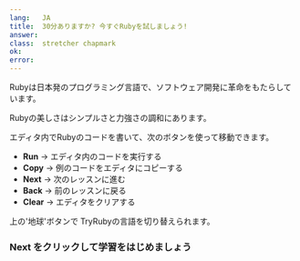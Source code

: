 ```yaml
---
lang:   JA
title:  30分ありますか? 今すぐRubyを試しましょう!
answer: 
class:  stretcher chapmark
ok:     
error:  
---
```


Rubyは日本発のプログラミング言語で、ソフトウェア開発に革命をもたらしています。

Rubyの美しさはシンプルさと力強さの調和にあります。

エディタ内でRubyのコードを書いて、次のボタンを使って移動できます。

- __Run__ &rarr; エディタ内のコードを実行する
- __Copy__ &rarr; 例のコードをエディタにコピーする
- __Next__ &rarr; 次のレッスンに進む
- __Back__ &rarr; 前のレッスンに戻る
- __Clear__ &rarr; エディタをクリアする


上の'地球'ボタン<span aria-hidden="true" class="glyphicon glyphicon-globe"></span>で
TryRubyの言語を切り替えられます。

### __Next__ をクリックして学習をはじめましょう
